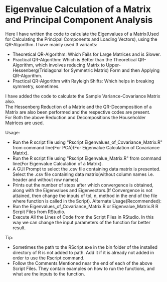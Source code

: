# Eigenvalue Calculation of a Matrix and Principal Component Analysis
Here I have written the code to calculate the Eigenvalues of a Matrix(Used for Calculating the Principal Components and Loading Vectors), using the QR-Algorithm.
I have mainly used 3 variants:
 - Theoretical QR-Algorithm: Which Fails for Large Matrices and is Slower.
 - Practical QR-Algorithm: Which is Better than the Theoretical QR-Algorithm, which involves reducing Matrix to Upper-Hessenberg(Tridiagonal for Symmetric Matrix) Form and then Applying QR-Algorithm.
 - Practical QR-Algorithm with Rayleigh Shifts: Which helps in breaking symmetry, sometimes.

I have added the code to calculate the Sample Variance-Covariance Matrix also.\
The Hessenberg Reduction of a Matrix and the QR-Decomposition of a Matrix are also been performed and the respective codes are present.\
For Both the above Reduction and Decompositions the Householder Matrices are used.

Usage:
 - Run the R script file using "Rscript Eigenvalues_of_Covariance_Matrix.R" from command line(For PCA)(For Eigenvalue Calculation of Covariance Matrix).
 - Run the R script file using "Rscript Eigenvalue_Matrix.R" from command line(For Eigenvalue Calculation of a Matrix).
 - A GUI Prompt to select the .csv file containing data matrix is presented. Select the .csv file containing data matrix(without column names i.e. header and without row names).
 - Prints out the number of steps after which convergence is obtained, along with the Eigenvalues and Eigenvectors.(If Convergence is not attained, then change the inputs of tol, n, method in the end of the file where function is called in the Script).
Alternate Usage(Recommended):
 - Run the Eigenvalues_of_Covariance_Matrix.R or Eigenvalue_Matrix.R R Scrpit Files from RStudio.
 - Execute All the Lines of Code from the Script Files in RStudio. In this way we can change the input parameters of the function for better result.

Tip:
 - Sometimes the path to the RScript.exe in the bin folder of the installed directory of R is not added to path. Add it if it is already not added in order to use the Rscript command.
 - Follow the Comments Mentioned near the end of each of the above Script Files. They contain examples on how to run the functions, and what are the inputs to the function.
